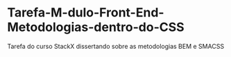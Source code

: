 # Tarefa-M-dulo-Front-End-Metodologias-dentro-do-CSS
Tarefa do curso StackX dissertando sobre as metodologias BEM e SMACSS
